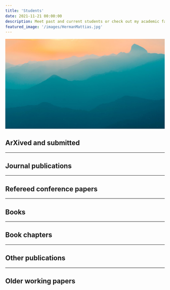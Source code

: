 ```yaml
---
title: 'Students'
date: 2021-11-21 00:00:00
description: Meet past and current students or check out my academic family tree in the Mathematics Genealogy project.
featured_image: '/images/HermanMattias.jpg'
---
```


![](/images/demo/demo-landscape.jpg)

## ArXived and submitted 



---

## Journal publications


---

## Refereed conference papers

---

## Books

---

## Book chapters

---

## Other publications

---

## Older working papers

